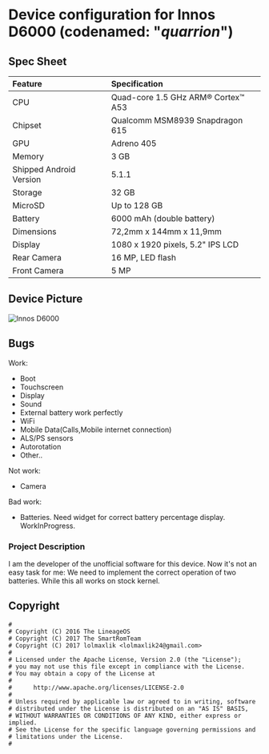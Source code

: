 # Device configuration for Innos D6000 (codenamed: "_quarrion_")

## Spec Sheet

| Feature                 | Specification                     |
| :---------------------- | :-------------------------------- |
| CPU                     | Quad-core 1.5 GHz ARM® Cortex™ A53|
| Chipset                 | Qualcomm MSM8939 Snapdragon 615   |
| GPU                     | Adreno 405                        |
| Memory                  | 3 GB                              |
| Shipped Android Version | 5.1.1                             |
| Storage                 | 32 GB                             |
| MicroSD                 | Up to 128 GB                      |
| Battery                 | 6000 mAh (double battery)         |
| Dimensions              | 72,2mm x 144mm x 11,9mm           |
| Display                 | 1080 x 1920 pixels, 5.2" IPS LCD  |
| Rear Camera             | 16 MP, LED flash                  |
| Front Camera            | 5 MP                              |

## Device Picture

![Innos D6000](https://s.4pda.to/Ystuk8ETSwpOz2DbFiGyGgGk0KKWVhMrZ3mwMQkyCWUgWFYMCcR.jpg "Innos D6000")

## Bugs
Work:
- Boot
- Touchscreen
- Display
- Sound
- External battery work perfectly
- WiFi
- Mobile Data(Calls,Mobile internet connection)
- ALS/PS sensors
- Autorotation
- Other..

Not work:
- Camera

Bad work:
- Batteries. Need widget for correct battery percentage display. WorkInProgress.
### Project Description
I am the developer of the unofficial software for this device. 
Now it's not an easy task for me: We need to implement the correct operation of two batteries. 
While this all works on stock kernel.

## Copyright

```
#
# Copyright (C) 2016 The LineageOS
# Copyright (C) 2017 The SmartRomTeam
# Copyright (C) 2017 lolmaxlik <lolmaxlik24@gmail.com>
#
# Licensed under the Apache License, Version 2.0 (the "License");
# you may not use this file except in compliance with the License.
# You may obtain a copy of the License at
#
#      http://www.apache.org/licenses/LICENSE-2.0
#
# Unless required by applicable law or agreed to in writing, software
# distributed under the License is distributed on an "AS IS" BASIS,
# WITHOUT WARRANTIES OR CONDITIONS OF ANY KIND, either express or implied.
# See the License for the specific language governing permissions and
# limitations under the License.
#